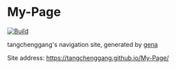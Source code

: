 # My-Page

[![Build](https://github.com/tangchenggang/My-Page/actions/workflows/generate.yml/badge.svg)](https://github.com/tangchenggang/My-Page/actions/workflows/generate.yml)

tangchenggang's navigation site, generated by [gena](https://github.com/x1ah/gena)

Site address: https://tangchenggang.github.io/My-Page/